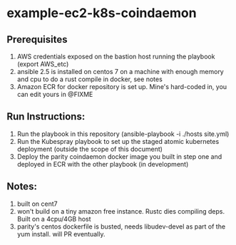 # example-ec2-k8s-coindaemon

## Prerequisites
1. AWS credentials exposed on the bastion host running the playbook (export AWS_etc)
2. ansible 2.5 is installed on centos 7 on a machine with enough memory and cpu to do a rust compile in docker, see notes
3. Amazon ECR for docker repository is set up. Mine's hard-coded in, you can edit yours in @FIXME

## Run Instructions:
1. Run the playbook in this repository (ansible-playbook -i ./hosts site.yml)
2. Run the Kubespray playbook to set up the staged atomic kubernetes deployment (outside the scope of this document)
3. Deploy the parity coindaemon docker image you built in step one and deployed in ECR with the other playbook (in development)

## Notes:
1. built on cent7
2. won't build on a tiny amazon free instance. Rustc dies compiling deps. Built on a 4cpu/4GB host
3. parity's centos dockerfile is busted, needs libudev-devel as part of the yum install. will PR eventually.

